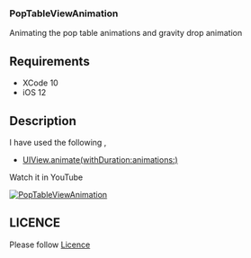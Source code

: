 ### PopTableViewAnimation

Animating the pop table animations and gravity drop animation
## Requirements

 - XCode 10 
 - iOS 12

## Description


 I have used the following ,

 - [UIView.animate(withDuration:animations:)](https://developer.apple.com/documentation/uikit/uiview/1622418-animate)
  
  Watch it in YouTube 

  [![PopTableViewAnimation](BouncingTableView.png)]()


## LICENCE

  Please follow [Licence](https://github.com/AnanthaKrish/SwiftAnimations/blob/master/LICENSE)